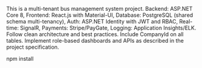 <!-- Use this file to provide workspace-specific custom instructions to Copilot. For more details, visit https://code.visualstudio.com/docs/copilot/copilot-customization#_use-a-githubcopilotinstructionsmd-file -->

This is a multi-tenant bus management system project. Backend: ASP.NET Core 8, Frontend: React.js with Material-UI, Database: PostgreSQL (shared schema multi-tenancy), Auth: ASP.NET Identity with JWT and RBAC, Real-time: SignalR, Payments: Stripe/PayGate, Logging: Application Insights/ELK. Follow clean architecture and best practices. Include CompanyId on all tables. Implement role-based dashboards and APIs as described in the project specification.

npm install
